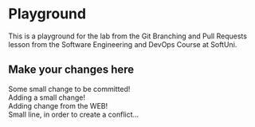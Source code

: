# Playground
This is a playground for the lab from the Git Branching and Pull Requests lesson from the Software Engineering and DevOps Course at SoftUni.

## Make your changes here
Some small change to be committed! <br/>
Adding a small change! <br/>
Adding change from the WEB! <br/>
Small line, in order to create a conflict... <br/>